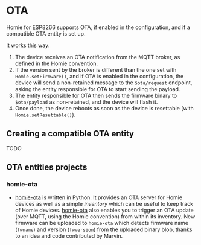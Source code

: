 # OTA

Homie for ESP8266 supports OTA, if enabled in the configuration, and if a compatible OTA entity is set up.

It works this way:

1. The device receives an OTA notification from the MQTT broker, as defined in the Homie convention.
2. If the version sent by the broker is different than the one set with `Homie.setFirmware()`, and if OTA is enabled in the configuration, the device will send a non-retained message to the `$ota/request` endpoint, asking the entity responsible for OTA to start sending the payload.
3. The entity responsible for OTA then sends the firmware binary to `$ota/payload` as non-retained, and the device will flash it.
4. Once done, the device reboots as soon as the device is resettable (with `Homie.setResettable()`).

## Creating a compatible OTA entity

TODO

## OTA entities projects

### homie-ota

* [homie-ota](https://github.com/jpmens/homie-ota) is written in Python. It provides an OTA server for Homie devices as well as a simple _inventory_ which can be useful to keep track of Homie devices. [homie-ota](https://github.com/jpmens/homie-ota) also enables you to trigger an OTA update (over MQTT, using the Homie convention) from within its inventory. New firmware can be uploaded to `homie-ota` which detects firmware name (`fwname`) and version (`fwversion`) from the uploaded binary blob, thanks to an idea and code contributed by Marvin.
